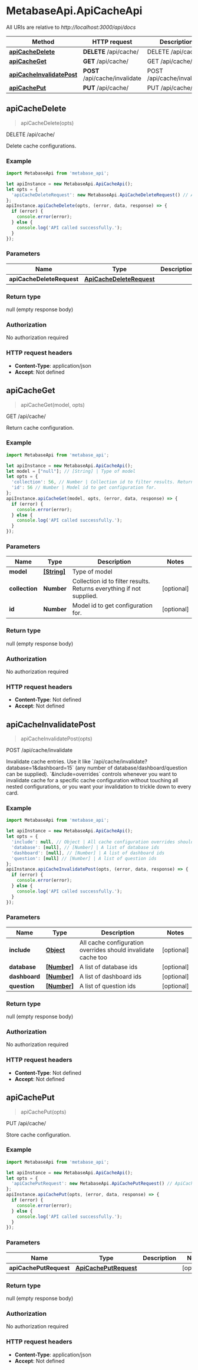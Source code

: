 # MetabaseApi.ApiCacheApi

All URIs are relative to *http://localhost:3000/api/docs*

Method | HTTP request | Description
------------- | ------------- | -------------
[**apiCacheDelete**](ApiCacheApi.md#apiCacheDelete) | **DELETE** /api/cache/ | DELETE /api/cache/
[**apiCacheGet**](ApiCacheApi.md#apiCacheGet) | **GET** /api/cache/ | GET /api/cache/
[**apiCacheInvalidatePost**](ApiCacheApi.md#apiCacheInvalidatePost) | **POST** /api/cache/invalidate | POST /api/cache/invalidate
[**apiCachePut**](ApiCacheApi.md#apiCachePut) | **PUT** /api/cache/ | PUT /api/cache/



## apiCacheDelete

> apiCacheDelete(opts)

DELETE /api/cache/

Delete cache configurations.

### Example

```javascript
import MetabaseApi from 'metabase_api';

let apiInstance = new MetabaseApi.ApiCacheApi();
let opts = {
  'apiCacheDeleteRequest': new MetabaseApi.ApiCacheDeleteRequest() // ApiCacheDeleteRequest | 
};
apiInstance.apiCacheDelete(opts, (error, data, response) => {
  if (error) {
    console.error(error);
  } else {
    console.log('API called successfully.');
  }
});
```

### Parameters


Name | Type | Description  | Notes
------------- | ------------- | ------------- | -------------
 **apiCacheDeleteRequest** | [**ApiCacheDeleteRequest**](ApiCacheDeleteRequest.md)|  | [optional] 

### Return type

null (empty response body)

### Authorization

No authorization required

### HTTP request headers

- **Content-Type**: application/json
- **Accept**: Not defined


## apiCacheGet

> apiCacheGet(model, opts)

GET /api/cache/

Return cache configuration.

### Example

```javascript
import MetabaseApi from 'metabase_api';

let apiInstance = new MetabaseApi.ApiCacheApi();
let model = ["null"]; // [String] | Type of model
let opts = {
  'collection': 56, // Number | Collection id to filter results. Returns everything if not supplied.
  'id': 56 // Number | Model id to get configuration for.
};
apiInstance.apiCacheGet(model, opts, (error, data, response) => {
  if (error) {
    console.error(error);
  } else {
    console.log('API called successfully.');
  }
});
```

### Parameters


Name | Type | Description  | Notes
------------- | ------------- | ------------- | -------------
 **model** | [**[String]**](String.md)| Type of model | 
 **collection** | **Number**| Collection id to filter results. Returns everything if not supplied. | [optional] 
 **id** | **Number**| Model id to get configuration for. | [optional] 

### Return type

null (empty response body)

### Authorization

No authorization required

### HTTP request headers

- **Content-Type**: Not defined
- **Accept**: Not defined


## apiCacheInvalidatePost

> apiCacheInvalidatePost(opts)

POST /api/cache/invalidate

Invalidate cache entries.    Use it like &#x60;/api/cache/invalidate?database&#x3D;1&amp;dashboard&#x3D;15&#x60; (any number of database/dashboard/question can be   supplied).    &#x60;&amp;include&#x3D;overrides&#x60; controls whenever you want to invalidate cache for a specific cache configuration without   touching all nested configurations, or you want your invalidation to trickle down to every card.

### Example

```javascript
import MetabaseApi from 'metabase_api';

let apiInstance = new MetabaseApi.ApiCacheApi();
let opts = {
  'include': null, // Object | All cache configuration overrides should invalidate cache too
  'database': [null], // [Number] | A list of database ids
  'dashboard': [null], // [Number] | A list of dashboard ids
  'question': [null] // [Number] | A list of question ids
};
apiInstance.apiCacheInvalidatePost(opts, (error, data, response) => {
  if (error) {
    console.error(error);
  } else {
    console.log('API called successfully.');
  }
});
```

### Parameters


Name | Type | Description  | Notes
------------- | ------------- | ------------- | -------------
 **include** | [**Object**](.md)| All cache configuration overrides should invalidate cache too | [optional] 
 **database** | [**[Number]**](Number.md)| A list of database ids | [optional] 
 **dashboard** | [**[Number]**](Number.md)| A list of dashboard ids | [optional] 
 **question** | [**[Number]**](Number.md)| A list of question ids | [optional] 

### Return type

null (empty response body)

### Authorization

No authorization required

### HTTP request headers

- **Content-Type**: Not defined
- **Accept**: Not defined


## apiCachePut

> apiCachePut(opts)

PUT /api/cache/

Store cache configuration.

### Example

```javascript
import MetabaseApi from 'metabase_api';

let apiInstance = new MetabaseApi.ApiCacheApi();
let opts = {
  'apiCachePutRequest': new MetabaseApi.ApiCachePutRequest() // ApiCachePutRequest | 
};
apiInstance.apiCachePut(opts, (error, data, response) => {
  if (error) {
    console.error(error);
  } else {
    console.log('API called successfully.');
  }
});
```

### Parameters


Name | Type | Description  | Notes
------------- | ------------- | ------------- | -------------
 **apiCachePutRequest** | [**ApiCachePutRequest**](ApiCachePutRequest.md)|  | [optional] 

### Return type

null (empty response body)

### Authorization

No authorization required

### HTTP request headers

- **Content-Type**: application/json
- **Accept**: Not defined


